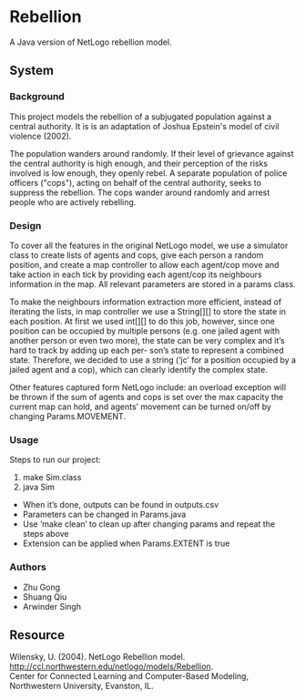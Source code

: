 # Rebellion
A Java version of NetLogo rebellion model.

## System
### Background
This project models the rebellion of a subjugated population against a central authority. It is is an adaptation of Joshua Epstein's model of civil violence (2002).  

The population wanders around randomly. If their level of grievance against the central authority is high enough, and their perception of the risks involved is low enough, they openly rebel. A separate population of police officers ("cops"), acting on behalf of the central authority, seeks to suppress the rebellion. The cops wander around randomly and arrest people who are actively rebelling.
### Design 
To cover all the features in the original NetLogo model, we use a simulator class to create lists of agents and cops, give each person a random position, and create a map controller to allow each agent/cop move and take action in each tick by providing each agent/cop its neighbours information in the map. All relevant parameters are stored in a params class.  

To make the neighbours information extraction more efficient, instead of iterating the lists, in map controller we use a String[][] to store the state in each position. At first we used int[][] to do this job, however, since one position can be occupied by multiple persons (e.g. one jailed agent with another person or even two more), the state can be very complex and it’s hard to track by adding up each per- son’s state to represent a combined state. Therefore, we decided to use a string (‘jc’ for a position occupied by a jailed agent and a cop), which can clearly identify the complex state.  

Other features captured form NetLogo include: an overload exception will be thrown if the sum of agents and cops is set over the max capacity the current map can hold, and agents’ movement can be turned on/off by changing Params.MOVEMENT.

### Usage
Steps to run our project:

1. make Sim.class
2. java Sim

- When it’s done, outputs can be found in outputs.csv
- Parameters can be changed in Params.java
- Use ‘make clean’ to clean up after changing params and repeat the steps above
- Extension can be applied when Params.EXTENT is true

### Authors
- Zhu Gong  
- Shuang Qiu    
- Arwinder Singh

## Resource
Wilensky, U. (2004). NetLogo Rebellion model.  
http://ccl.northwestern.edu/netlogo/models/Rebellion.  
Center for Connected Learning and Computer-Based Modeling, Northwestern University, Evanston, IL.

